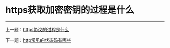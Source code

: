 # https获取加密密钥的过程是什么



---

上一题：[https协议的过程是什么](https://github.com/tolerance-go/keep-learning/blob/master/output/前端/http(s)/https协议的过程是什么.md)

下一题：[http常见的状态码有哪些](https://github.com/tolerance-go/keep-learning/blob/master/output/前端/http(s)/http常见的状态码有哪些.md)